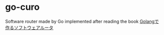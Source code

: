 # go-curo

Software router made by Go implemented after reading the book [Golangで作るソフトウェアルータ](https://techbookfest.org/product/3XvNV4jUJZH1HwNsRxaJdf?productVariantID=hDezY00ytV5ZuztU0PgUbK)
